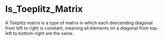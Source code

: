 # Is_Toeplitz_Matrix
A Toeplitz matrix is a type of matrix in which each descending diagonal from left to right is constant, meaning all elements on a diagonal from top-left to bottom-right are the same.
